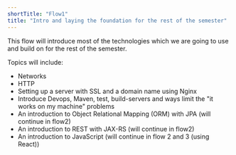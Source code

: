 ```yaml
---
shortTitle: "Flow1"
title: "Intro and laying the foundation for the rest of the semester"
--- 
```

This flow will introduce most of the technologies which we are going to use and build on for the rest of the semester.

Topics will include:

- Networks
- HTTP
- Setting up a server with SSL and a domain name using Nginx
- Introduce Devops, Maven, test, build-servers and ways limit the "it works on my machine" problems
- An introduction to Object Relational Mapping (ORM) with JPA (will continue in flow2)
- An introduction to REST with JAX-RS (will continue in flow2)
- An introduction to JavaScript (will continue in flow 2 and 3 (using React))
